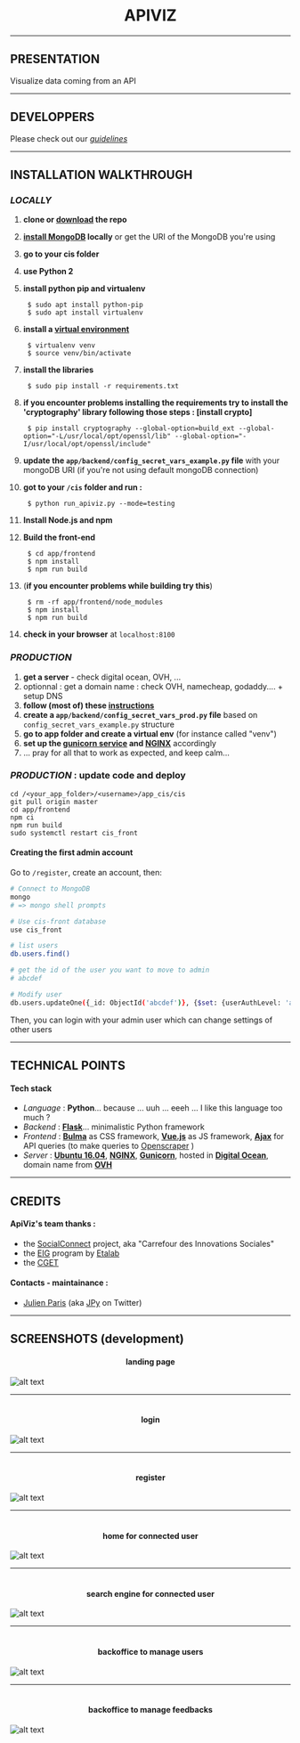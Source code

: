 
<h1 align=center> APIVIZ </h1>


-------
## PRESENTATION


Visualize data coming from an API 

--------

## DEVELOPPERS

Please check out our *[guidelines](./GUIDELINES_DEV.md)*

--------

## INSTALLATION WALKTHROUGH 

### _LOCALLY_

1. **clone or [download](https://github.com/entrepreneur-interet-general/CIS-front/archive/master.zip) the repo**
1. **[install MongoDB](https://docs.mongodb.com/manual/installation/) locally** or get the URI of the MongoDB you're using
1. **go to your cis folder**
1. **use Python 2**
1. **install python pip and virtualenv**
	
	>
		$ sudo apt install python-pip
		$ sudo apt install virtualenv

1. **install a [virtual environment](https://pypi.python.org/pypi/virtualenv)**
	> 
		$ virtualenv venv
		$ source venv/bin/activate
		
1. **install the libraries**
	> 
		$ sudo pip install -r requirements.txt

1. __if you encounter problems installing the requirements try to install the 'cryptography' library following those steps : [install crypto]__
	> 
		$ pip install cryptography --global-option=build_ext --global-option="-L/usr/local/opt/openssl/lib" --global-option="-I/usr/local/opt/openssl/include"

1. **update the `app/backend/config_secret_vars_example.py` file** with your mongoDB URI (if you're not using default mongoDB connection)

1. **got to your `/cis` folder and run :**
	> 	
		$ python run_apiviz.py --mode=testing

1. **Install Node.js and npm**
1. **Build the front-end**
	
	> 
		$ cd app/frontend
		$ npm install
		$ npm run build

1. (**if you encounter problems while building try this**)
	
	> 
		$ rm -rf app/frontend/node_modules
		$ npm install 
		$ npm run build

1. **check in your browser** at `localhost:8100`


### _PRODUCTION_

1. **get a server** - check digital ocean, OVH, ...
1. optionnal : get a domain name : check OVH, namecheap, godaddy.... + setup DNS
1. **follow (most of) these [instructions](https://github.com/entrepreneur-interet-general/tutos-2018/wiki/Admin-Sys)**
1. **create a `app/backend/config_secret_vars_prod.py` file** based on `config_secret_vars_example.py` structure
1. **go to app folder and create a virtual env** (for instance called "venv")
1. **set up the [gunicorn service](./unit/working_service_config.service) and [NGINX](./nginx/working_nginx_config)** accordingly 
1. ... pray for all that to work as expected, and keep calm... 


### _PRODUCTION_ : update code and deploy

> 
	cd /<your_app_folder>/<username>/app_cis/cis
	git pull origin master
	cd app/frontend
	npm ci
	npm run build
	sudo systemctl restart cis_front


#### Creating the first admin account

Go to `/register`, create an account, then:
```sh
# Connect to MongoDB
mongo
# => mongo shell prompts

# Use cis-front database
use cis_front

# list users
db.users.find()

# get the id of the user you want to move to admin
# abcdef

# Modify user
db.users.updateOne({_id: ObjectId('abcdef')}, {$set: {userAuthLevel: 'admin'}})
```

Then, you can login with your admin user which can change settings of other users 



------

## TECHNICAL POINTS

#### Tech stack
- _Language_ : **Python**... because ... uuh ... eeeh ... I like this language too much ? 
- _Backend_  : **[Flask](http://flask.pocoo.org/)**... minimalistic Python framework
- _Frontend_ : **[Bulma](https://bulma.io/)** as CSS framework, **[Vue.js](https://vuejs.org/)** as JS framework, **[Ajax]()** for API queries (to make queries to [Openscraper](https://github.com/entrepreneur-interet-general/OpenScraper) )
- _Server_   : **[Ubuntu 16.04]()**, **[NGINX](https://www.nginx.com/)**, **[Gunicorn](http://gunicorn.org/)**, hosted in **[Digital Ocean](http://digitalocean.com/)**, domain name from **[OVH](http://ovh.com/)**


-------

## CREDITS 

#### ApiViz's team thanks :

- the [SocialConnect](https://entrepreneur-interet-general.etalab.gouv.fr/defi/2017/09/26/socialconnect/) project, aka "Carrefour des Innovations Sociales"
- the [EIG](https://entrepreneur-interet-general.etalab.gouv.fr/) program by [Etalab](https://www.etalab.gouv.fr/)
- the [CGET](http://www.cget.gouv.fr/)

#### Contacts - maintainance :

- [Julien Paris](<mailto:codemos.infos@gmail.com>) (aka [JPy](https://twitter.com/jparis_py) on Twitter)

-------

## SCREENSHOTS (development)

<h4 align=center>landing page<br> </h4>

![alt text](./screenshots/cis-front-landing.png "landing")

-------

<h4 align=center><br>login</h4>

![alt text](./screenshots/cis-front-login.png "home")

-------

<h4 align=center><br>register</h4>

![alt text](./screenshots/cis-front-register.png "register")

-------

<h4 align=center><br>home for connected user </h4>

![alt text](./screenshots/cis-front-user-index.png "index")


-------

<h4 align=center><br>search engine for connected user</h4>

![alt text](./screenshots/cis-front-user-search.png "search")

-------

<h4 align=center><br>backoffice to manage users</h4>

![alt text](./screenshots/cis-front-backoffice-users.png "users")

-------

<h4 align=center><br>backoffice to manage feedbacks</h4>

![alt text](./screenshots/cis-front-backoffice-feedbacks.png "feedbacks")
